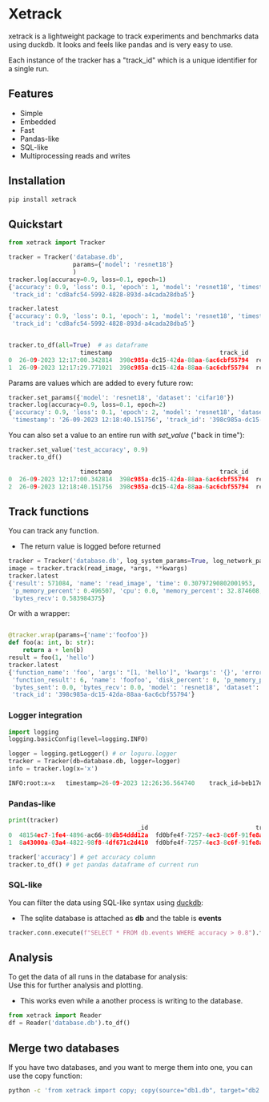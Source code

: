 # Xetrack
xetrack is a lightweight package to track experiments and benchmarks data using duckdb.
It looks and feels like pandas and is very easy to use.   

Each instance of the tracker has a "track_id" which is a unique identifier for a single run.

## Features
* Simple
* Embedded 
* Fast
* Pandas-like
* SQL-like
* Multiprocessing reads and writes

## Installation
```bash
pip install xetrack
```

## Quickstart

```python
from xetrack import Tracker

tracker = Tracker('database.db',
                  params={'model': 'resnet18'}
                  )
tracker.log(accuracy=0.9, loss=0.1, epoch=1)
{'accuracy': 0.9, 'loss': 0.1, 'epoch': 1, 'model': 'resnet18', 'timestamp': '18-08-2023 11:02:35.162360',
 'track_id': 'cd8afc54-5992-4828-893d-a4cada28dba5'}

tracker.latest
{'accuracy': 0.9, 'loss': 0.1, 'epoch': 1, 'model': 'resnet18', 'timestamp': '18-08-2023 11:02:35.162360',
 'track_id': 'cd8afc54-5992-4828-893d-a4cada28dba5'}


tracker.to_df(all=True)  # as dataframe
                    timestamp                              track_id     model  loss  epoch  accuracy
0  26-09-2023 12:17:00.342814  398c985a-dc15-42da-88aa-6ac6cbf55794  resnet18   0.1      1       0.9
1  26-09-2023 12:17:29.771021  398c985a-dc15-42da-88aa-6ac6cbf55794  resnet18   0.1      2       0.9

```
Params are values which are added to every future row:

```python
tracker.set_params({'model': 'resnet18', 'dataset': 'cifar10'})
tracker.log(accuracy=0.9, loss=0.1, epoch=2)
{'accuracy': 0.9, 'loss': 0.1, 'epoch': 2, 'model': 'resnet18', 'dataset': 'cifar10', 
 'timestamp': '26-09-2023 12:18:40.151756', 'track_id': '398c985a-dc15-42da-88aa-6ac6cbf55794'}

```

You can also set a value to an entire run with *set_value* ("back in time"):

```python
tracker.set_value('test_accuracy', 0.9)
tracker.to_df()

                    timestamp                              track_id     model  loss  epoch  accuracy  dataset  test_accuracy
0  26-09-2023 12:17:00.342814  398c985a-dc15-42da-88aa-6ac6cbf55794  resnet18   0.1      1       0.9      NaN            0.9
2  26-09-2023 12:18:40.151756  398c985a-dc15-42da-88aa-6ac6cbf55794  resnet18   0.1      2       0.9  cifar10            0.9

```

## Track functions
You can track any function.
* The return value is logged before returned

```python
tracker = Tracker('database.db', log_system_params=True, log_network_params=True, measurement_interval=0.1)
image = tracker.track(read_image, *args, **kwargs)
tracker.latest
{'result': 571084, 'name': 'read_image', 'time': 0.30797290802001953, 'error': '', 'disk_percent': 0.6,
 'p_memory_percent': 0.496507, 'cpu': 0.0, 'memory_percent': 32.874608, 'bytes_sent': 0.0078125,
 'bytes_recv': 0.583984375}
```
Or with a wrapper:
```python

@tracker.wrap(params={'name':'foofoo'})
def foo(a: int, b: str):
    return a + len(b)
result = foo(1, 'hello')
tracker.latest
{'function_name': 'foo', 'args': "[1, 'hello']", 'kwargs': '{}', 'error': '', 'function_time': 4.0531158447265625e-06, 
 'function_result': 6, 'name': 'foofoo', 'disk_percent': 0, 'p_memory_percent': 0, 'cpu': 0, 'memory_percent': 0, 
 'bytes_sent': 0.0, 'bytes_recv': 0.0, 'model': 'resnet18', 'dataset': 'cifar10', 'timestamp': '26-09-2023 12:21:02.200245', 
 'track_id': '398c985a-dc15-42da-88aa-6ac6cbf55794'}
```

### Logger integration
```python
import logging
logging.basicConfig(level=logging.INFO)

logger = logging.getLogger() # or loguru.logger
tracker = Tracker(db=database.db, logger=logger)
info = tracker.log(x='x')

INFO:root:x=x	timestamp=26-09-2023 12:26:36.564740	track_id=beb17e36-b646-4049-aff1-fd0e1574eb9e
```

### Pandas-like
```python
print(tracker)
                                    _id                              track_id                 date    b    a  accuracy
0  48154ec7-1fe4-4896-ac66-89db54ddd12a  fd0bfe4f-7257-4ec3-8c6f-91fe8ae67d20  16-08-2023 00:21:46  2.0  1.0       NaN
1  8a43000a-03a4-4822-98f8-4df671c2d410  fd0bfe4f-7257-4ec3-8c6f-91fe8ae67d20  16-08-2023 00:24:21  NaN  NaN       1.0

tracker['accuracy'] # get accuracy column
tracker.to_df() # get pandas dataframe of current run

```

### SQL-like
You can filter the data using SQL-like syntax using [duckdb](https://duckdb.org/docs):
* The sqlite database is attached as **db** and the table is **events**
```python
tracker.conn.execute(f"SELECT * FROM db.events WHERE accuracy > 0.8").fetchall()
```

## Analysis
To get the data of all runs in the database for analysis:   
Use this for further analysis and plotting.
* This works even while a another process is writing to the database.

```python
from xetrack import Reader
df = Reader('database.db').to_df() 
```

## Merge two databases
If you have two databases, and you want to merge them into one, you can use the copy function:
```bash
python -c 'from xetrack import copy; copy(source="db1.db", target="db2.db")'
```